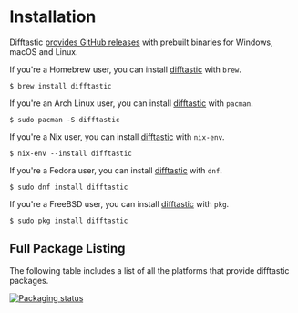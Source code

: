 # Installation

Difftastic [provides GitHub
releases](https://github.com/Wilfred/difftastic/releases) with
prebuilt binaries for Windows, macOS and Linux.

If you're a Homebrew user, you can install
[difftastic](https://formulae.brew.sh/formula/difftastic) with `brew`.

```
$ brew install difftastic
```

If you're an Arch Linux user, you can install
[difftastic](https://archlinux.org/packages/extra/x86_64/difftastic/)
with `pacman`.

```
$ sudo pacman -S difftastic
```

If you're a Nix user, you can install
[difftastic](https://github.com/NixOS/nixpkgs/blob/master/pkgs/tools/text/difftastic/default.nix)
with `nix-env`.

```
$ nix-env --install difftastic
```

If you're a Fedora user, you can install [difftastic](https://packages.fedoraproject.org/pkgs/rust-difftastic/difftastic/) with `dnf`.

```
$ sudo dnf install difftastic
```

If you're a FreeBSD user, you can install
[difftastic](https://www.freshports.org/textproc/difftastic/)
with `pkg`.
```
$ sudo pkg install difftastic
```

## Full Package Listing

The following table includes a list of all the platforms that provide
difftastic packages.

[![Packaging status](https://repology.org/badge/vertical-allrepos/difftastic.svg)](https://repology.org/project/difftastic/versions)

